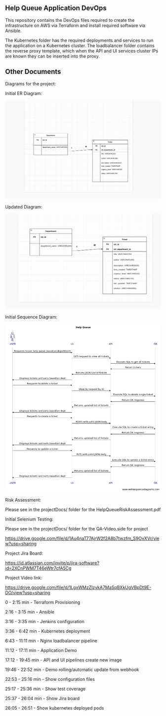 ## Help Queue Application DevOps ## 

This repository contains the DevOps files required to create
the infrastructure on AWS via Terraform and install required software 
via Ansible. 

The Kubernetes folder has the required deployments and services to run the application
on a Kubernetes cluster. The loadbalancer folder contains the reverse proxy template, which when the
API and UI services cluster IPs are known they can be inserted into the proxy.

## Other Documents 

Diagrams for the project: 

Initial ER Diagram:

![Alt text](projectDocs/InitialERDiagram.png?raw=true "Initial ER Diagram")

Updated Diagram:

![Alt text](projectDocs/UpdatedERDiagram.png?raw=true "Updated ER Diagram")


Initial Sequence Diagram:

![Alt text](projectDocs/HelpQueueSequenceDiagram.png?raw=true "Initial Sequence Diagram")


Risk Assessment:

Please see in the projectDocs/ folder for the HelpQueueRiskAssessment.pdf

Initial Selenium Testing: 

Please see in the projectDocs/ folder for the QA-Video.side for project

https://drive.google.com/file/d/1Au4naT77AjrW2f2A8b7twzfm_S9OvXVr/view?usp=sharing


Project Jira Board:

https://id.atlassian.com/invite/p/jira-software?id=2XCnPWM7T46eWtr7cfA5Cg

Project Video link:

https://drive.google.com/file/d/1LgxWMzZlzykA7MaSqBXkUgVBpDt9E-DO/view?usp=sharing

0 - 2:15 min - Terraform Provisioning 

2:16 - 3:15 min - Ansible 

3:16 - 3:35 min - Jenkins configuration

3:36 - 6:42 min - Kubernetes deployment

6:43 - 11:11 min -  Nginx loadbalancer pipeline

11:12 - 17:11 min - Application Demo

17:12 - 19:45 min - API and UI pipelines create new image

19:46 - 22:52 min - Demo rolling/automatic update from webhook

22:53 - 25:16 min - Show configuration files 

25:17 - 25:36 min - Show test coverage

25:37 - 26:04 min - Show Jira board

26:05 - 26:51 - Show kubernetes deployed pods


